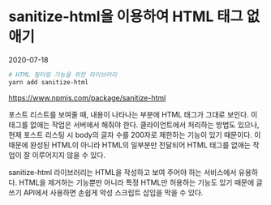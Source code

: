 # sanitize-html을 이용하여 HTML 태그 없애기

2020-07-18

```bash
# HTML 필터링 기능을 위한 라이브러리
yarn add sanitize-html
```

<https://www.npmjs.com/package/sanitize-html>

포스트 리스트를 보여줄 때, 내용이 나타나는 부분에 HTML 태그가 그대로 보인다. 이 태그를 없애는 작업은 서버에서 해줘야 한다. 클라이언트에서 처리하는 방법도 있으나, 현재 포스트 리스팅 시 body의 글자 수를 200자로 제한하는 기능이 있기 때문이다. 이 때문에 완성된 HTML이 아니라 HTML의 일부분만 전달되어 HTML 태그를 없애는 작업이 잘 이루어지지 않을 수 있다.

sanitize-html 라이브러리는 HTML을 작성하고 보여 주어야 하는 서비스에서 유용하다. HTML을 제거하는 기능뿐만 아니라 특정 HTML만 허용하는 기능도 있기 때문에 글쓰기 API에서 사용하면 손쉽게 악성 스크립트 삽입을 막을 수 있다.
